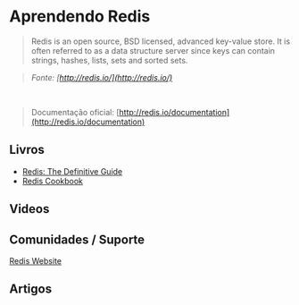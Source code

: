 # Aprendendo Redis

> Redis is an open source, BSD licensed, advanced key-value store. It is often referred to as a data structure server since keys can contain strings, hashes, lists, sets and sorted sets.

> *Fonte: [http://redis.io/](http://redis.io/)*

<br>

> Documentação oficial: [http://redis.io/documentation](http://redis.io/documentation)


## Livros
* [Redis: The Definitive Guide](http://shop.oreilly.com/product/0636920014294.do)
* [Redis Cookbook](http://shop.oreilly.com/product/0636920020127.do)

## Videos

## Comunidades / Suporte
[Redis Website](http://redis.io/community)

## Artigos